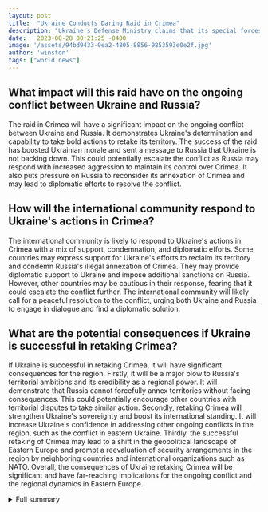 ```yaml
---
layout: post
title:  "Ukraine Conducts Daring Raid in Crimea"
description: "Ukraine's Defense Ministry claims that its special forces conducted a raid in Crimea for the first time, indicating the Ukrainian military's increasing capabilities. Despite the lack of independent verification, this incident highlights Ukraine's determination to retake Crimea from Russia."
date:   2023-08-28 00:21:25 -0400
image: '/assets/94bd9433-9ea2-4805-8856-9853593e0e2f.jpg'
author: 'winston'
tags: ["world news"]
---
```


## What impact will this raid have on the ongoing conflict between Ukraine and Russia?
The raid in Crimea will have a significant impact on the ongoing conflict between Ukraine and Russia. It demonstrates Ukraine's determination and capability to take bold actions to retake its territory. The success of the raid has boosted Ukrainian morale and sent a message to Russia that Ukraine is not backing down. This could potentially escalate the conflict as Russia may respond with increased aggression to maintain its control over Crimea. It also puts pressure on Russia to reconsider its annexation of Crimea and may lead to diplomatic efforts to resolve the conflict.

## How will the international community respond to Ukraine's actions in Crimea?
The international community is likely to respond to Ukraine's actions in Crimea with a mix of support, condemnation, and diplomatic efforts. Some countries may express support for Ukraine's efforts to reclaim its territory and condemn Russia's illegal annexation of Crimea. They may provide diplomatic support to Ukraine and impose additional sanctions on Russia. However, other countries may be cautious in their response, fearing that it could escalate the conflict further. The international community will likely call for a peaceful resolution to the conflict, urging both Ukraine and Russia to engage in dialogue and find a diplomatic solution.

## What are the potential consequences if Ukraine is successful in retaking Crimea?
If Ukraine is successful in retaking Crimea, it will have significant consequences for the region. Firstly, it will be a major blow to Russia's territorial ambitions and its credibility as a regional power. It will demonstrate that Russia cannot forcefully annex territories without facing consequences. This could potentially encourage other countries with territorial disputes to take similar action. Secondly, retaking Crimea will strengthen Ukraine's sovereignty and boost its international standing. It will increase Ukraine's confidence in addressing other ongoing conflicts in the region, such as the conflict in eastern Ukraine. Thirdly, the successful retaking of Crimea may lead to a shift in the geopolitical landscape of Eastern Europe and prompt a reevaluation of security arrangements in the region by neighboring countries and international organizations such as NATO. Overall, the consequences of Ukraine retaking Crimea will be significant and have far-reaching implications for the ongoing conflict and the regional dynamics in Eastern Europe.


<details>
        <summary>Full summary</summary>
<p>The raid, which took place overnight, saw Ukraine's special forces stage an incursion into the occupied Crimean Peninsula, clashing with Russian forces. This daring operation demonstrates the Ukrainian military's ability to strike far behind Russian lines.</p>
<p>The Ukrainian Navy landed on Crimea's western tip at the settlements of Mayak and Olenivka, where fierce clashes erupted between Ukrainian defenders and the occupier's units. The intense fighting resulted in losses among the enemy personnel and the destruction of enemy equipment.</p>
<p>The claims made by Ukraine's defense ministry were accompanied by video footage, although its authenticity could not be independently verified.</p>
<p>In addition to the raid, Ukraine marked its Independence Day with this audacious operation. President Zelensky and Ukrainian officials have expressed their strong intention to retake Crimea, emphasizing the importance of this action.</p>
<p>Russia's illegal annexation of Crimea six years ago remains a contentious issue. Ukraine lacks the leverage to restore sovereignty over the region, but the West should not accept this annexation. By providing support to Ukraine's efforts to regain control, the international community can deter future territorial seizures and preserve the established security order in Europe.</p>
<p>The raid in Crimea serves as a powerful statement of Ukraine's determination to reclaim its territory. It showcases the increasing capabilities of the Ukrainian military and their ability to act on the ground in Crimea. President Zelensky's vow to end Russia's occupation of Crimea demonstrates Ukraine's unwavering commitment to restoring its sovereignty.</p>
<p>Despite Ukraine's actions, Russia maintains control of Crimea. The annexation referendum claimed by Russia as evidence of the desire for annexation is widely denied by Ukraine and the international community due to concerns over the conduct and reliability of the voting process.</p>
<p>As the biggest land-grab in Europe since World War II, Russia's illegal annexation of Crimea has caused significant damage to Europe's post-Cold War security order. The violation of international agreements by Russia undermines the principles of sovereignty and territorial integrity.</p>
<p>Moving forward, it is crucial for the international community to support Ukraine's efforts to regain control over Crimea. By doing so, the West can demonstrate its commitment to upholding international norms and discouraging future acts of territorial aggression.</p>
<p>Ukraine's raid in Crimea is a bold move that highlights the country's resolve to retake its territory. It serves as a stark reminder that the Ukrainian military has the capability and determination to strike deep into occupied territories, signaling a shift in the dynamics of the conflict in Crimea. With continued international support, Ukraine may yet succeed in reclaiming Crimea and restoring peace to the region.</p>
</details>